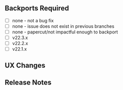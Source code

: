 <!--

See https://github.com/redpanda-data/redpanda/blob/dev/CONTRIBUTING.md##pull-request-body
for more details and examples of what is expected in a PR body.

Content in this top section is REQUIRED.

Describe, in plain language, the motivation behind the change (bug fix,
feature, improvement) in this PR and how the included commits address it.

Add the GitHub keyword `Fixes` to link to bug(s) this PR will fix, e.g.

  Fixes #ISSUE-NUMBER, Fixes #ISSUE-NUMBER, ...

If this PR is a backport, link to the original with `Backport of PR`, e.g.

  Backport of PR #PR-NUMBER

-->

## Backports Required

<!--

Checking at least one of the checkboxes is REQUIRED if this PR is not a backport.

-->

- [ ] none - not a bug fix
- [ ] none - issue does not exist in previous branches
- [ ] none - papercut/not impactful enough to backport
- [ ] v22.3.x
- [ ] v22.2.x
- [ ] v22.1.x

## UX Changes

<!--

Content in this section is OPTIONAL.

Describe, in plain language, how this PR affects an end-user. Explain
topic flags, configuration flags, command line flags, deprecation
policies, etc. that are added or modified. Don't ship user breaking
changes. Ask the @redpanda-data/product team if you need help with user
visible changes.

-->

## Release Notes

<!--

Adding a sub-section or `none` is REQUIRED if the PR is not a backport PR.
If this is a backport PR, adding contents to this section will override
the release notes section inherited from the original PR to dev.

Add one or more of the sub-sections with a short description bullet
point of the change, e.g.

  ### Bug Fixes

  * Short description of the bug fix if this is a PR to `dev` branch.

  ### Features

  * Short description of the feature. Explain how to configure.

  ### Improvements

  * Short description of how this PR improves existing behavior.

If the changes in this PR do not need to be mentioned in the release
notes, then don't add a sub-section and simply list `none`, e.g.

  * none

-->
